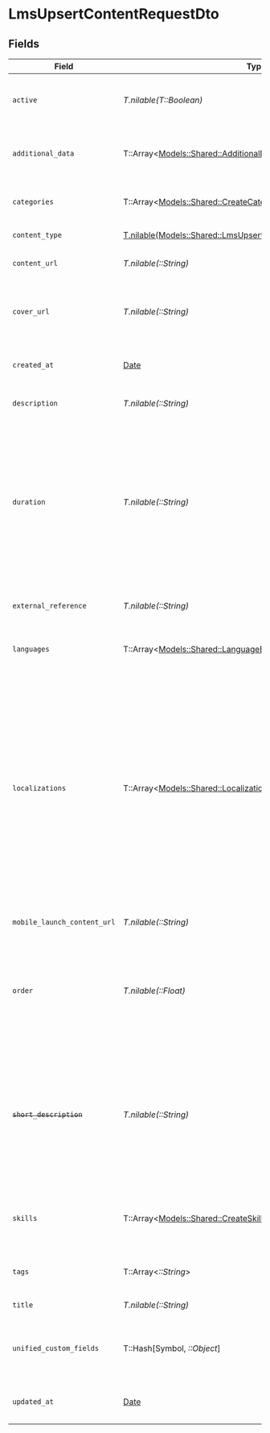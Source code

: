 # LmsUpsertContentRequestDto


## Fields

| Field                                                                                                                                                                                                                                                                                                                                                                                        | Type                                                                                                                                                                                                                                                                                                                                                                                         | Required                                                                                                                                                                                                                                                                                                                                                                                     | Description                                                                                                                                                                                                                                                                                                                                                                                  | Example                                                                                                                                                                                                                                                                                                                                                                                      |
| -------------------------------------------------------------------------------------------------------------------------------------------------------------------------------------------------------------------------------------------------------------------------------------------------------------------------------------------------------------------------------------------- | -------------------------------------------------------------------------------------------------------------------------------------------------------------------------------------------------------------------------------------------------------------------------------------------------------------------------------------------------------------------------------------------- | -------------------------------------------------------------------------------------------------------------------------------------------------------------------------------------------------------------------------------------------------------------------------------------------------------------------------------------------------------------------------------------------- | -------------------------------------------------------------------------------------------------------------------------------------------------------------------------------------------------------------------------------------------------------------------------------------------------------------------------------------------------------------------------------------------- | -------------------------------------------------------------------------------------------------------------------------------------------------------------------------------------------------------------------------------------------------------------------------------------------------------------------------------------------------------------------------------------------- |
| `active`                                                                                                                                                                                                                                                                                                                                                                                     | *T.nilable(T::Boolean)*                                                                                                                                                                                                                                                                                                                                                                      | :heavy_minus_sign:                                                                                                                                                                                                                                                                                                                                                                           | Whether the content is active and available for users.                                                                                                                                                                                                                                                                                                                                       | true                                                                                                                                                                                                                                                                                                                                                                                         |
| `additional_data`                                                                                                                                                                                                                                                                                                                                                                            | T::Array<[Models::Shared::AdditionalData](../../models/shared/additionaldata.md)>                                                                                                                                                                                                                                                                                                            | :heavy_minus_sign:                                                                                                                                                                                                                                                                                                                                                                           | The additional_data associated with this content                                                                                                                                                                                                                                                                                                                                             |                                                                                                                                                                                                                                                                                                                                                                                              |
| `categories`                                                                                                                                                                                                                                                                                                                                                                                 | T::Array<[Models::Shared::CreateCategoriesApiModel](../../models/shared/createcategoriesapimodel.md)>                                                                                                                                                                                                                                                                                        | :heavy_minus_sign:                                                                                                                                                                                                                                                                                                                                                                           | The categories associated with this content                                                                                                                                                                                                                                                                                                                                                  |                                                                                                                                                                                                                                                                                                                                                                                              |
| `content_type`                                                                                                                                                                                                                                                                                                                                                                               | [T.nilable(Models::Shared::LmsUpsertContentRequestDtoContentType)](../../models/shared/lmsupsertcontentrequestdtocontenttype.md)                                                                                                                                                                                                                                                             | :heavy_minus_sign:                                                                                                                                                                                                                                                                                                                                                                           | The type of content                                                                                                                                                                                                                                                                                                                                                                          |                                                                                                                                                                                                                                                                                                                                                                                              |
| `content_url`                                                                                                                                                                                                                                                                                                                                                                                | *T.nilable(::String)*                                                                                                                                                                                                                                                                                                                                                                        | :heavy_minus_sign:                                                                                                                                                                                                                                                                                                                                                                           | The external URL of the content                                                                                                                                                                                                                                                                                                                                                              | https://www.youtube.com/watch?v=16873                                                                                                                                                                                                                                                                                                                                                        |
| `cover_url`                                                                                                                                                                                                                                                                                                                                                                                  | *T.nilable(::String)*                                                                                                                                                                                                                                                                                                                                                                        | :heavy_minus_sign:                                                                                                                                                                                                                                                                                                                                                                           | The URL of the thumbnail image associated with the content.                                                                                                                                                                                                                                                                                                                                  | https://www.googledrive.com/?v=16873                                                                                                                                                                                                                                                                                                                                                         |
| `created_at`                                                                                                                                                                                                                                                                                                                                                                                 | [Date](https://ruby-doc.org/stdlib-2.6.1/libdoc/date/rdoc/Date.html)                                                                                                                                                                                                                                                                                                                         | :heavy_minus_sign:                                                                                                                                                                                                                                                                                                                                                                           | The date on which the content was created.                                                                                                                                                                                                                                                                                                                                                   | 2021-07-21T14:00:00.000Z                                                                                                                                                                                                                                                                                                                                                                     |
| `description`                                                                                                                                                                                                                                                                                                                                                                                | *T.nilable(::String)*                                                                                                                                                                                                                                                                                                                                                                        | :heavy_minus_sign:                                                                                                                                                                                                                                                                                                                                                                           | The description of the content                                                                                                                                                                                                                                                                                                                                                               | This video acts as learning content for software engineers.                                                                                                                                                                                                                                                                                                                                  |
| `duration`                                                                                                                                                                                                                                                                                                                                                                                   | *T.nilable(::String)*                                                                                                                                                                                                                                                                                                                                                                        | :heavy_minus_sign:                                                                                                                                                                                                                                                                                                                                                                           | The duration of the content following the ISO8601 standard. If duration_unit is applicable we will derive this from the smallest unit given in the duration string or the minimum unit accepted by the provider.                                                                                                                                                                             | P3Y6M4DT12H30M5S                                                                                                                                                                                                                                                                                                                                                                             |
| `external_reference`                                                                                                                                                                                                                                                                                                                                                                         | *T.nilable(::String)*                                                                                                                                                                                                                                                                                                                                                                        | :heavy_minus_sign:                                                                                                                                                                                                                                                                                                                                                                           | The external ID associated with this content                                                                                                                                                                                                                                                                                                                                                 | SOFTWARE-ENG-LV1-TRAINING-VIDEO-1                                                                                                                                                                                                                                                                                                                                                            |
| `languages`                                                                                                                                                                                                                                                                                                                                                                                  | T::Array<[Models::Shared::LanguageEnum](../../models/shared/languageenum.md)>                                                                                                                                                                                                                                                                                                                | :heavy_minus_sign:                                                                                                                                                                                                                                                                                                                                                                           | The languages associated with this content                                                                                                                                                                                                                                                                                                                                                   |                                                                                                                                                                                                                                                                                                                                                                                              |
| `localizations`                                                                                                                                                                                                                                                                                                                                                                              | T::Array<[Models::Shared::LocalizationModel](../../models/shared/localizationmodel.md)>                                                                                                                                                                                                                                                                                                      | :heavy_minus_sign:                                                                                                                                                                                                                                                                                                                                                                           | The localization data for this course                                                                                                                                                                                                                                                                                                                                                        | [<br/>{<br/>"title": "Software Engineer Lv 1",<br/>"description": "This course acts as learning resource for software engineers.",<br/>"languages": {<br/>"value": "en-GB",<br/>"source_value": "string"<br/>}<br/>},<br/>{<br/>"title": "Software Engineer: A comprehensive guide",<br/>"description": "This course acts as learning resource for software engineers.",<br/>"languages": {<br/>"value": "en-US",<br/>"source_value": "string"<br/>}<br/>}<br/>] |
| `mobile_launch_content_url`                                                                                                                                                                                                                                                                                                                                                                  | *T.nilable(::String)*                                                                                                                                                                                                                                                                                                                                                                        | :heavy_minus_sign:                                                                                                                                                                                                                                                                                                                                                                           | The mobile friendly URL of the content                                                                                                                                                                                                                                                                                                                                                       | https://www.mobile.youtube.com/watch?v=16873                                                                                                                                                                                                                                                                                                                                                 |
| `order`                                                                                                                                                                                                                                                                                                                                                                                      | *T.nilable(::Float)*                                                                                                                                                                                                                                                                                                                                                                         | :heavy_minus_sign:                                                                                                                                                                                                                                                                                                                                                                           | The order of the individual content within a content grouping. This is not applicable for pushing individual content.                                                                                                                                                                                                                                                                        | 1                                                                                                                                                                                                                                                                                                                                                                                            |
| ~~`short_description`~~                                                                                                                                                                                                                                                                                                                                                                      | *T.nilable(::String)*                                                                                                                                                                                                                                                                                                                                                                        | :heavy_minus_sign:                                                                                                                                                                                                                                                                                                                                                                           | : warning: ** DEPRECATED **: This will be removed in a future release, please migrate away from it as soon as possible.<br/><br/>A short description or summary for the content                                                                                                                                                                                                              | This course is a valuable resource and acts as learning content for...                                                                                                                                                                                                                                                                                                                       |
| `skills`                                                                                                                                                                                                                                                                                                                                                                                     | T::Array<[Models::Shared::CreateSkillsApiModel](../../models/shared/createskillsapimodel.md)>                                                                                                                                                                                                                                                                                                | :heavy_minus_sign:                                                                                                                                                                                                                                                                                                                                                                           | The skills associated with this content                                                                                                                                                                                                                                                                                                                                                      | [<br/>{<br/>"id": "12345",<br/>"name": "Sales Techniques"<br/>}<br/>]                                                                                                                                                                                                                                                                                                                        |
| `tags`                                                                                                                                                                                                                                                                                                                                                                                       | T::Array<*::String*>                                                                                                                                                                                                                                                                                                                                                                         | :heavy_minus_sign:                                                                                                                                                                                                                                                                                                                                                                           | A list of tags associated with the content                                                                                                                                                                                                                                                                                                                                                   | [<br/>"Sales Techniques",<br/>"Customer Service"<br/>]                                                                                                                                                                                                                                                                                                                                       |
| `title`                                                                                                                                                                                                                                                                                                                                                                                      | *T.nilable(::String)*                                                                                                                                                                                                                                                                                                                                                                        | :heavy_minus_sign:                                                                                                                                                                                                                                                                                                                                                                           | The title of the content                                                                                                                                                                                                                                                                                                                                                                     | Software Engineer Lv 1                                                                                                                                                                                                                                                                                                                                                                       |
| `unified_custom_fields`                                                                                                                                                                                                                                                                                                                                                                      | T::Hash[Symbol, *::Object*]                                                                                                                                                                                                                                                                                                                                                                  | :heavy_minus_sign:                                                                                                                                                                                                                                                                                                                                                                           | Custom Unified Fields configured in your StackOne project                                                                                                                                                                                                                                                                                                                                    | {<br/>"my_project_custom_field_1": "REF-1236",<br/>"my_project_custom_field_2": "some other value"<br/>}                                                                                                                                                                                                                                                                                     |
| `updated_at`                                                                                                                                                                                                                                                                                                                                                                                 | [Date](https://ruby-doc.org/stdlib-2.6.1/libdoc/date/rdoc/Date.html)                                                                                                                                                                                                                                                                                                                         | :heavy_minus_sign:                                                                                                                                                                                                                                                                                                                                                                           | The date on which the content was last updated.                                                                                                                                                                                                                                                                                                                                              | 2021-07-21T14:00:00.000Z                                                                                                                                                                                                                                                                                                                                                                     |